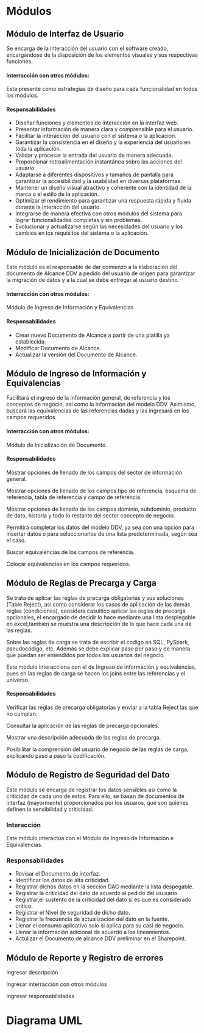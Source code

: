 # Módulos

## Módulo de Interfaz de Usuario

Se encarga de la interacción del usuario con el software creado, encargándose de la disposición de los elementos visuales y sus respectivas funciones.

#### Interracción con otros módulos: 
Esta presente como estrategias de diseño para cada funcionalidad en todos los módulos.

#### Responsabilidades
* Diseñar funciones y elementos de interacción en la interfaz web.
* Presentar información de manera clara y comprensible para el usuario.
* Facilitar la interacción del usuario con el sistema o la aplicación.
* Garantizar la consistencia en el diseño y la experiencia del usuario en toda la aplicación.
* Validar y procesar la entrada del usuario de manera adecuada.
* Proporcionar retroalimentación instantánea sobre las acciones del usuario.
* Adaptarse a diferentes dispositivos y tamaños de pantalla para garantizar la accesibilidad y la usabilidad en diversas plataformas.
* Mantener un diseño visual atractivo y coherente con la identidad de la marca o el estilo de la aplicación.
* Optimizar el rendimiento para garantizar una respuesta rápida y fluida durante la interacción del usuario.
* Integrarse de manera efectiva con otros módulos del sistema para lograr funcionalidades completas y sin problemas.
* Evolucionar y actualizarse según las necesidades del usuario y los cambios en los requisitos del sistema o la aplicación.

## Módulo de Inicialización de Documento

Este módulo es el responsable de dar comienzo a la elaboración del documento de Alcance DDV a pedido del usuario de origen para garantizar la migración de datos y a la cual se debe entregar al usuario destino.

#### Interracción con otros módulos: 
Módulo de Ingreso de Información y Equivalencias

#### Responsabilidades

* Crear nuevo Documento de Alcance a partir de una platilla ya establecida.
* Modificar Documento de Alcance.
* Actualizar la versión  del Documento de Alcance.


## Módulo de Ingreso de Información y Equivalencias

Facilitará el ingreso de la información general, de referencia y los conceptos de negocio, así como la información del modelo DDV. Asimismo, buscará las equivalencias de las referencias dadas y las ingresará en los campos requeridos.

#### Interracción con otros módulos: 
Módulo de Inicialización de Documento.

#### Responsabilidades

Mostrar opciones de llenado de los campos del sector de información general.

Mostrar opciones de llenado de los campos tipo de referencia, esquema de referencia, tabla de referencia y campo de referencia.

Mostrar opciones de llenado de los campos dominio, subdominio, producto de dato, historia y todo lo restante del sector concepto de negocio.

Permitirá completar los datos del modelo DDV, ya sea con una opción para insertar datos o para seleccionarlos de una lista predeterminada, según sea el caso.

Buscar equivalencias de los campos de referencia.

Colocar equivalencias en los campos requeridos.

## Módulo de Reglas de Precarga y Carga 

Se trata de aplicar las reglas de precarga obligatorias y sus soluciones (Table Reject), así como considerar los casos de aplicación de las demás reglas (condiciones), considera casuítico aplicar las reglas de precarga opcionales, el encargado de decidir lo hace mediante una lista desplegable en excel,también se muestra una descripción de lo que hace cada una de las reglas.

Sobre las reglas de carga se trata de escribir el codigo en SQL, PySpark, pseudocódigo, etc. Además se debe explicar paso por paso y de manera que puedan ser entendidos por todos los usuarios del negocio. 

Este modulo interacciona con el de Ingreso de información y equivalencias, pues en las reglas de carga se hacen los joins entre las referencias y el universo.

#### Responsabilidades

Verificar las reglas de precarga obligatorias y enviar a la tabla Reject las que no cumplan.

Consultar la aplicación de las reglas de precarga opcionales.

Mostrar una descripción adecuada de las reglas de precarga.

Posibilitar la comprensión del usuario de negocio de las reglas de carga, explicando paso a paso la codificación.



## Módulo de Registro de Seguridad del Dato


Este módulo se encarga de registrar los datos sensibles así como la criticidad de cada uno de estos. Para ello, se basan de documentos de interfaz (mayormente) proporcionados por los usuaros, que son quienes definen la sensibilidad y criticidad.

### Interacción 

Este módulo interactúa con el Módulo de Ingreso de Información e Equivalencias.
### Responsabilidades
* Revisar el Documento de interfaz. 
* Identificar los datos de alta criticidad.
* Registrar dichos datos en la sección DAC mediante la lista despegable.
* Registrar la criticidad del dato de acuerdo al pedido del ususario.
* Registrar,el sustento de la criticidad del dato si es que es considerado crítico.
* Registrar el Nivel de seguridad de dicho dato.
* Registrar la frecuencia de actualización del dato en la fuente.
* Llenar el consumo aplicativo solo si aplica para su casi de negocio.
* Llenar la información adicional de acuerdo a los lineamientos.
* Actulizar el Documento de alcance DDV preliminar en el Sharepoint.
## Módulo de  Reporte y Registro de errores

Ingresar descripción

Ingresar interracción con otros módulos

Ingresar responsabilidades

# Diagrama UML
